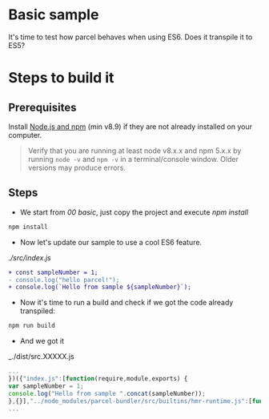 # Basic sample

It's time to test how parcel behaves when using ES6. Does it transpile it to ES5?

# Steps to build it

## Prerequisites

Install [Node.js and npm](https://nodejs.org/en/) (min v8.9) if they are not already installed on your computer.

> Verify that you are running at least node v8.x.x and npm 5.x.x by running `node -v` and `npm -v` in a terminal/console window. Older versions may produce errors.

## Steps

- We start from _00 basic_, just copy the project and execute _npm install_

```cmd
npm install
```

- Now let's update our sample to use a cool ES6 feature.

_./src/index.js_

```diff
+ const sampleNumber = 1;
- console.log("hello parcel!");
+ console.log(`Hello from sample ${sampleNumber}`);
```

- Now it's time to run a build and check if we got the code already transpiled:

```bash
npm run build
```

- And we got it

_./dist/src.XXXXX.js

```javascript
...
})({"index.js":[function(require,module,exports) {
var sampleNumber = 1;
console.log("Hello from sample ".concat(sampleNumber));
},{}],"../node_modules/parcel-bundler/src/builtins/hmr-runtime.js":[function(require,module,exports) {
...
```
